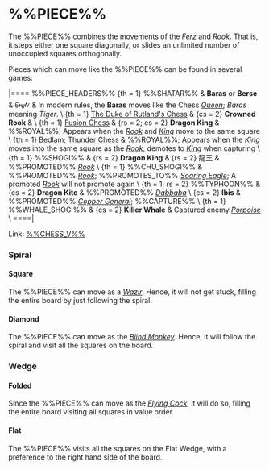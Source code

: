 # %%PIECE%%

The %%PIECE%% combines the movements of
the [*Ferz*](ferz.html) and [*Rook*](rook.html). That is, it steps
either one square diagonally, or slides an unlimited number of 
unoccupied squares orthogonally.

Pieces which can move like the %%PIECE%% can be found in
several games:

|====
%%PIECE_HEADERS%%
  {th = 1}  %%SHATAR%%
&           **Baras** or **Berse** &
            <span class = "mongolian">&#x182A;&#x1820;&#x1837;&#x1830;</span>
&           In modern rules, the **Baras** moves like the
            Chess [*Queen*](queen.html); *Baras* meaning *Tiger*. \\
  {th = 1}  [The Duke of Rutland's Chess](#chess-v:historic.dir/rutland.html)
& {cs = 2}  **Crowned Rook**
&           \\
  {th = 1}  [Fusion Chess](#chess-v:other.dir/fusion.html)
& {rs = 2; cs = 2}
            **Dragon King**
&           %%ROYAL%%; Appears when the [*Rook*](rook.html) and
            [*King*](king.html) move to the same square \\
  {th = 1}  [Bedlam](#chess-v:other.dir/fusion.html);
            [Thunder Chess](#chess-v:difftaking.dir/thunder.html)
&           %%ROYAL%%; Appears when the [*King*](king.html) moves into
            the same square as the [*Rook*](rook.html); demotes to
            [*King*](king.html) when capturing \\
  {th = 1}  %%SHOGI%%
& {rs = 2}  **Dragon King** & {rs = 2} &#x9f8d;&#x738b;
&           %%PROMOTED%% [*Rook*](rook.html)  \\
  {th = 1}  %%CHU_SHOGI%%
&           %%PROMOTED%% [*Rook*](rook.html);
            %%PROMOTES_TO%% [*Soaring Eagle*](soaring_eagle.html);
            A promoted [*Rook*](rook.html) will not promote again \\
  {th = 1; rs = 2}
            %%TYPHOON%%
& {cs = 2}  **Dragon Kite**
&           %%PROMOTED%% [*Dabbaba*](dabbaba.html) \\
  {cs = 2}  **Ibis**
&           %%PROMOTED%% [*Copper General*](copper_general.html); %%CAPTURE%% \\
  {th = 1}  %%WHALE_SHOGI%%
& {cs = 2}  **Killer Whale** 
&           Captured enemy [*Porpoise*](porpoise.html) \\
====|

Link: [%%CHESS_V%%](#piece:dragonking)

### Spiral

#### Square

The %%PIECE%% can move as a [*Wazir*](wazir.html). Hence, it will not
get stuck, filling the entire board by just following the spiral.

#### Diamond

The %%PIECE%% can move as the [*Blind Monkey*](blind_monkey.html).
Hence, it will follow the spiral and visit all the squares on the board.

### Wedge

#### Folded

Since the %%PIECE%% can move as the [*Flying Cock*](flying_cock.html),
it will do so, filling the entire board visiting all squares in value order.

#### Flat

The %%PIECE%% visits all the squares on the Flat Wedge, with a
preference to the right hand side of the board.

